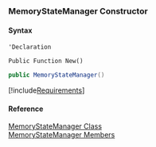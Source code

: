 ﻿### MemoryStateManager Constructor

#### Syntax

```vbnet
'Declaration

Public Function New()
```

```csharp
public MemoryStateManager()
```

[!include[Requirements](../partials/requirements.md)]

#### Reference

[MemoryStateManager Class](FChoice.Common~FChoice.Common.State.MemoryStateManager.md)  
[MemoryStateManager Members](FChoice.Common~FChoice.Common.State.MemoryStateManager_members.md)